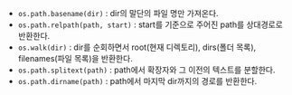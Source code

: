 - `os.path.basename(dir)` : dir의 말단의 파일 명만 가져온다.
- `os.path.relpath(path, start)` : start를 기준으로 주어진 path를 상대경로로 반환한다.
- `os.walk(dir)` : dir를 순회하면서 root(현재 디렉토리), dirs(폴더 목록), filenames(파일 목록)을 반환한다.
- `os.path.splitext(path)` : path에서 확장자와 그 이전의 텍스트를 분할한다.
- `os.path.dirname(path)` : path에서 마지막 dir까지의 경로를 반환한다.